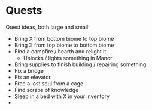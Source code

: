 # Quests
Quest ideas, both large and small:
* Bring X from bottom biome to top biome
* Bring X from top biome to bottom biome
* Find a campfire / hearth and relight it
	* Unlocks / lights something in Manor
* Bring supplies to finish building / repairing something
* Fix a bridge
* Fix an elevator
* Free a lost soul from a cage
* Find scraps of knowledge
* Sleep in a bed with X in your inventory
* 
